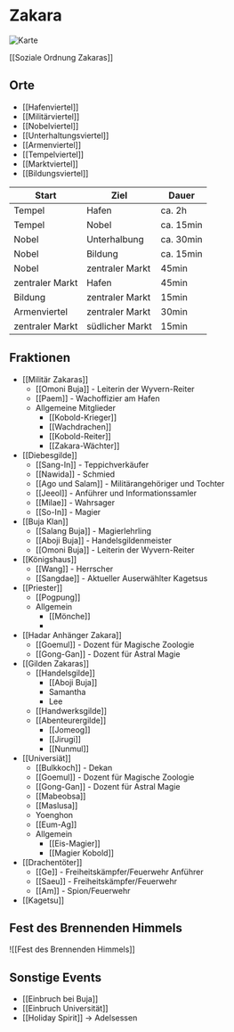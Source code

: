 # Zakara
![Karte](https://cdn2.inkarnate.com/5DvAsQPYACyHgvW5uupZQn)

[[Soziale Ordnung Zakaras]]

## Orte
- [[Hafenviertel]]
- [[Militärviertel]]
- [[Nobelviertel]]
- [[Unterhaltungsviertel]]
- [[Armenviertel]]
- [[Tempelviertel]]
- [[Marktviertel]]
- [[Bildungsviertel]]

|Start|Ziel|Dauer|
|-|-|-|
|Tempel|Hafen|ca. 2h|
|Tempel|Nobel|ca. 15min|
|Nobel|Unterhalbung|ca. 30min|
|Nobel|Bildung|ca. 15min|
|Nobel|zentraler Markt|45min|
|zentraler Markt|Hafen|45min|
|Bildung|zentraler Markt|15min|
|Armenviertel|zentraler Markt|30min|
|zentraler Markt|südlicher Markt|15min|

## Fraktionen

- [[Militär Zakaras]]
	- [[Omoni Buja]] - Leiterin der Wyvern-Reiter
	- [[Paem]] - Wachoffizier am Hafen
	- Allgemeine Mitglieder
		- [[Kobold-Krieger]]
		- [[Wachdrachen]]
		- [[Kobold-Reiter]]
		- [[Zakara-Wächter]]
- [[Diebesgilde]]
	- [[Sang-In]] -  Teppichverkäufer
	- [[Nawida]] - Schmied
	- [[Ago und Salam]] - Militärangehöriger und Tochter
	- [[Jeeol]] - Anführer und Informationssamler
	- [[Milae]] - Wahrsager
	- [[So-In]] - Magier
- [[Buja Klan]]
	- [[Salang Buja]] - Magierlehrling
	- [[Aboji Buja]] - Handelsgildenmeister
	- [[Omoni Buja]] - Leiterin der Wyvern-Reiter
- [[Königshaus]]
	- [[Wang]] - Herrscher
	- [[Sangdae]] - Aktueller Auserwählter Kagetsus
- [[Priester]]
	- [[Pogpung]]
	- Allgemein
		- [[Mönche]]
		- 
- [[Hadar Anhänger Zakara]]
	- [[Goemul]] - Dozent für Magische Zoologie
	- [[Gong-Gan]] - Dozent für Astral Magie
- [[Gilden Zakaras]]
	- [[Handelsgilde]]
		- [[Aboji Buja]]
		- Samantha
		- Lee
	- [[Handwerksgilde]]
	- [[Abenteurergilde]]
		- [[Jomeog]]
		- [[Jirugi]]
		- [[Nunmul]]
- [[Universiät]]
	- [[Bulkkoch]] - Dekan
	- [[Goemul]] -  Dozent für Magische Zoologie
	- [[Gong-Gan]] - Dozent für Astral Magie
	- [[Mabeobsa]]
	- [[Maslusa]]
	- Yoenghon
	- [[Eum-Ag]]
	- Allgemein
		- [[Eis-Magier]]
		- [[Magier Kobold]]
- [[Drachentöter]]
	- [[Ge]] - Freiheitskämpfer/Feuerwehr Anführer
	- [[Saeu]] - Freiheitskämpfer/Feuerwehr
	- [[Am]] - Spion/Feuerwehr
- [[Kagetsu]]
	

## Fest des Brennenden Himmels
![[Fest des Brennenden Himmels]]

## Sonstige Events
- [[Einbruch bei Buja]]
- [[Einbruch Universität]]
- [[Holiday Spirit]] -> Adelsessen
